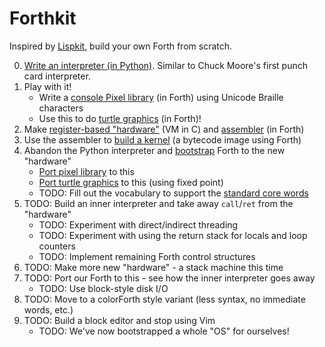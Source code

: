 # Forthkit

Inspired by [Lispkit](https://github.com/AshleyF/Lispkit), build your own Forth from scratch.

0) [Write an interpreter (in Python)](./interpreter/). Similar to Chuck Moore's first punch card interpreter.
1) Play with it!
    * Write a [console Pixel library](./library/pixels/) (in Forth) using Unicode Braille characters
    * Use this to do [turtle graphics](./library/turtle/) (in Forth)!
2) Make [register-based "hardware"](./hardware/register/) (VM in C) and [assembler](./hardware/register/assembler.f) (in Forth)
3) Use the assembler to [build a kernel](./hardware/register/kernel.f) (a bytecode image using Forth)
4) Abandon the Python interpreter and [bootstrap](./hardware/register/bootstrap.f) Forth to the new "hardware"
    * [Port pixel library](./hardware/register/pixels-adapter.f) to this
    * [Port turtle graphics](./hardware/register/turtle-fixed-point.f) to this (using fixed point)
    * TODO: Fill out the vocabulary to support the [standard core words](./core-words.md)
5) TODO: Build an inner interpreter and take away `call`/`ret` from the "hardware"
    * TODO: Experiment with direct/indirect threading
    * TODO: Experiment with using the return stack for locals and loop counters
    * TODO: Implement remaining Forth control structures
6) TODO: Make more new "hardware" - a stack machine this time
7) TODO: Port our Forth to this - see how the inner interpreter goes away
    * TODO: Use block-style disk I/O
8) TODO: Move to a colorForth style variant (less syntax, no immediate words, etc.)
9) TODO: Build a block editor and stop using Vim
    * TODO: We've now bootstrapped a whole "OS" for ourselves!
